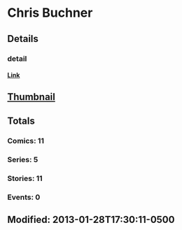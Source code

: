 # Chris  Buchner 
## Details
### detail
#### [Link](http://marvel.com/comics/creators/8211/chris_buchner?utm_campaign=apiRef&utm_source=225578a89fc76f3d20fbffda5d17a88d)
## [Thumbnail](http://i.annihil.us/u/prod/marvel/i/mg/b/40/image_not_available.jpg)
## Totals
### Comics: 11
### Series: 5
### Stories: 11
### Events: 0
## Modified: 2013-01-28T17:30:11-0500